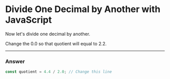 # Divide One Decimal by Another with JavaScript
Now let's divide one decimal by another.

Change the 0.0 so that quotient will equal to 2.2.

***

### Answer

```js
const quotient = 4.4 / 2.0; // Change this line
```
